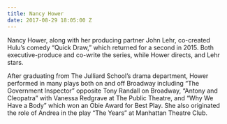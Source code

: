 ```yaml
---
title: Nancy Hower
date: 2017-08-29 18:05:00 Z
---
```


Nancy Hower, along with her producing partner John Lehr, co-created Hulu’s comedy “Quick Draw,” which returned for a second in 2015. Both executive-produce and co-write the series, while Hower directs, and Lehr stars.

After graduating from The Julliard School’s drama department, Hower performed in many plays both on and off Broadway including “The Government Inspector” opposite Tony Randall on Broadway, “Antony and Cleopatra” with Vanessa Redgrave at The Public Theatre, and “Why We Have a Body” which won an Obie Award for Best Play. She also originated the role of Andrea in the play “The Years” at Manhattan Theatre Club.
